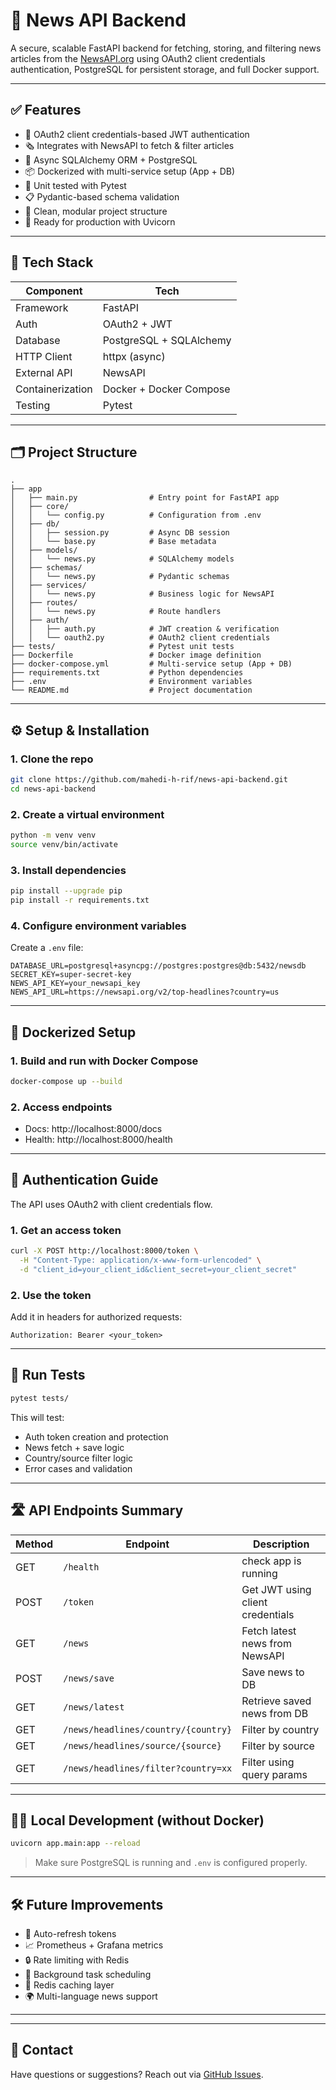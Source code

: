 # 📰 News API Backend

A secure, scalable FastAPI backend for fetching, storing, and filtering news articles from the [NewsAPI.org](https://newsapi.org/) using OAuth2 client credentials authentication, PostgreSQL for persistent storage, and full Docker support.

---

## ✅ Features

- 🔐 OAuth2 client credentials-based JWT authentication  
- 🗞 Integrates with NewsAPI to fetch & filter articles  
- 🧠 Async SQLAlchemy ORM + PostgreSQL  
- 📦 Dockerized with multi-service setup (App + DB)  
- 🧪 Unit tested with Pytest  
- 📋 Pydantic-based schema validation  
- 📁 Clean, modular project structure  
- 🚀 Ready for production with Uvicorn  

---

## 🧱 Tech Stack

| Component        | Tech                      |
|------------------|---------------------------|
| Framework        | FastAPI                   |
| Auth             | OAuth2 + JWT              |
| Database         | PostgreSQL + SQLAlchemy   |
| HTTP Client      | httpx (async)             |
| External API     | NewsAPI                   |
| Containerization | Docker + Docker Compose   |
| Testing          | Pytest                    |

---

## 🗂️ Project Structure

```
.
├── app
│   ├── main.py                # Entry point for FastAPI app
│   ├── core/
│   │   └── config.py          # Configuration from .env
│   ├── db/
│   │   ├── session.py         # Async DB session
│   │   └── base.py            # Base metadata
│   ├── models/
│   │   └── news.py            # SQLAlchemy models
│   ├── schemas/
│   │   └── news.py            # Pydantic schemas
│   ├── services/
│   │   └── news.py            # Business logic for NewsAPI
│   ├── routes/
│   │   └── news.py            # Route handlers
│   ├── auth/
│   │   ├── auth.py            # JWT creation & verification
│   │   └── oauth2.py          # OAuth2 client credentials
├── tests/                     # Pytest unit tests
├── Dockerfile                 # Docker image definition
├── docker-compose.yml         # Multi-service setup (App + DB)
├── requirements.txt           # Python dependencies
├── .env                       # Environment variables
└── README.md                  # Project documentation
```

---

## ⚙️ Setup & Installation

### 1. Clone the repo

```bash
git clone https://github.com/mahedi-h-rif/news-api-backend.git
cd news-api-backend
```

### 2. Create a virtual environment

```bash
python -m venv venv
source venv/bin/activate
```

### 3. Install dependencies

```bash
pip install --upgrade pip
pip install -r requirements.txt
```

### 4. Configure environment variables

Create a `.env` file:

```env
DATABASE_URL=postgresql+asyncpg://postgres:postgres@db:5432/newsdb
SECRET_KEY=super-secret-key
NEWS_API_KEY=your_newsapi_key
NEWS_API_URL=https://newsapi.org/v2/top-headlines?country=us
```

---

## 🐳 Dockerized Setup

### 1. Build and run with Docker Compose

```bash
docker-compose up --build
```

### 2. Access endpoints

- Docs: http://localhost:8000/docs  
- Health: http://localhost:8000/health

---

## 🔐 Authentication Guide

The API uses OAuth2 with client credentials flow.

### 1. Get an access token

```bash
curl -X POST http://localhost:8000/token \
  -H "Content-Type: application/x-www-form-urlencoded" \
  -d "client_id=your_client_id&client_secret=your_client_secret"
```

### 2. Use the token

Add it in headers for authorized requests:

```http
Authorization: Bearer <your_token>
```

---

## 🧪 Run Tests

```bash
pytest tests/
```

This will test:
- Auth token creation and protection  
- News fetch + save logic  
- Country/source filter logic  
- Error cases and validation  

---

## 🛣️ API Endpoints Summary

| Method | Endpoint                                | Description                          |
|--------|-----------------------------------------|--------------------------------------|
| GET    | `/health`                               | check app is running                       |
| POST   | `/token`                                | Get JWT using client credentials     |
| GET    | `/news`                                 | Fetch latest news from NewsAPI       |
| POST   | `/news/save`                            | Save news to DB                      |
| GET    | `/news/latest`                          | Retrieve saved news from DB          |
| GET    | `/news/headlines/country/{country}`     | Filter by country                    |
| GET    | `/news/headlines/source/{source}`       | Filter by source                     |
| GET    | `/news/headlines/filter?country=xx`     | Filter using query params            |

---

## 🧑‍💻 Local Development (without Docker)

```bash
uvicorn app.main:app --reload
```

> Make sure PostgreSQL is running and `.env` is configured properly.

---

## 🛠 Future Improvements

- 🔁 Auto-refresh tokens  
- 📈 Prometheus + Grafana metrics  
- 🔒 Rate limiting with Redis  
- 🔁 Background task scheduling  
- 🧊 Redis caching layer  
- 🌍 Multi-language news support  

---


---

## 📢 Contact

Have questions or suggestions? Reach out via [GitHub Issues](https://github.com/your-org/news-api-backend/issues).

